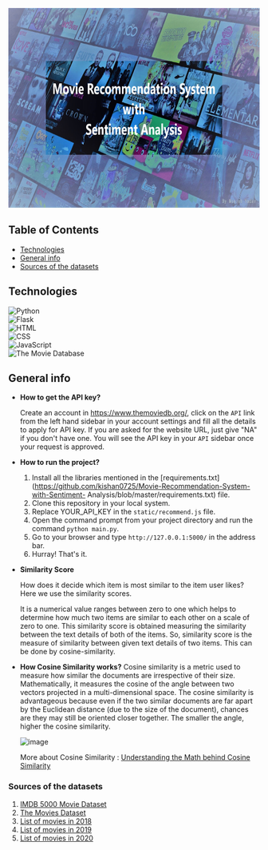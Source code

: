 

<a href="https://movie-rec-n-sen-analysis.herokuapp.com/" ><img src="./static/intro.jpg" height=400 width=1500 ></a>

## Table of Contents
* [Technologies](#technologies)
* [General info](#general-info)
* [Sources of the datasets](#sources-of-the-datasets)



## Technologies

![Python](https://img.shields.io/badge/-Python-ffff00?style=flat&logo=python&labelColor=f2f2f2)<br>
![Flask](https://img.shields.io/badge/-Flask-b3ffe6?style=flat&logo=flask&labelColor=gray)<br>
![HTML](https://img.shields.io/badge/-HTML-00ff00?style=flat&logo=HTML5&labelColor=3333ff)<br>
![CSS](https://img.shields.io/badge/-CSS-d2ff4d?style=flat&logo=CSS3&labelColor=944dff)<br>
![JavaScript](https://img.shields.io/badge/-JavaScript-ff4000?style=flat&logo=javascript&labelColor=333333)<br>
![The Movie Database](https://img.shields.io/badge/-The%20Movie%20Database-1a1aff?style=flat&labelColor=d9d9d9&logo=The%20Movie%20DataBase)


## General info

* **How to get the API key?**

   Create an account in https://www.themoviedb.org/, click on the `API` link from the left hand sidebar in your account settings and fill all the details to apply for API        key. If you are asked for the website URL, just give "NA" if you don't have one. You will see the API key in your `API` sidebar once your request is approved.

* **How to run the project?**

   1. Install all the libraries mentioned in the [requirements.txt](https://github.com/kishan0725/Movie-Recommendation-System-with-Sentiment-                           Analysis/blob/master/requirements.txt) file.
   2. Clone this repository in your local system.
   3. Replace YOUR_API_KEY in the `static/recommend.js` file.
   4. Open the command prompt from your project directory and run the command `python main.py`.
   5. Go to your browser and type `http://127.0.0.1:5000/` in the address bar.
   6. Hurray! That's it.

* **Similarity Score** 

   How does it decide which item is most similar to the item user likes? Here we use the similarity scores.
   
   It is a numerical value ranges between zero to one which helps to determine how much two items are similar to each other on a scale of zero to one. This similarity score is obtained measuring the similarity between the text details of both of the items. So, similarity score is the measure of similarity between given text details of two items. This can be done by cosine-similarity.
   
* **How Cosine Similarity works?**
   Cosine similarity is a metric used to measure how similar the documents are irrespective of their size. Mathematically, it measures the cosine of the angle between two          vectors projected in a multi-dimensional space. The cosine similarity is advantageous because even if the two similar documents are far apart by the Euclidean distance       (due to the size of the document), chances are they may still be oriented closer together. The smaller the angle, higher the cosine similarity.
  
  ![image](https://user-images.githubusercontent.com/36665975/70401457-a7530680-1a55-11ea-9158-97d4e8515ca4.png)

  
   More about Cosine Similarity : [Understanding the Math behind Cosine Similarity](https://www.machinelearningplus.com/nlp/cosine-similarity/)

### Sources of the datasets 

1. [IMDB 5000 Movie Dataset](https://www.kaggle.com/carolzhangdc/imdb-5000-movie-dataset)
2. [The Movies Dataset](https://www.kaggle.com/rounakbanik/the-movies-dataset)
3. [List of movies in 2018](https://en.wikipedia.org/wiki/List_of_American_films_of_2018)
4. [List of movies in 2019](https://en.wikipedia.org/wiki/List_of_American_films_of_2019)
5. [List of movies in 2020](https://en.wikipedia.org/wiki/List_of_American_films_of_2020)

